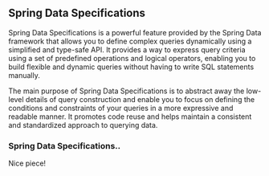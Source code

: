 
## Spring Data Specifications
Spring Data Specifications is a powerful feature provided by the Spring Data framework that allows you to define complex
queries dynamically using a simplified and type-safe API.
It provides a way to express query criteria using a set of predefined
operations and logical operators, enabling you to build flexible and
dynamic queries without having to write SQL statements manually.

The main purpose of Spring Data Specifications is to abstract away the low-level
details of query construction and enable you to focus on defining the conditions and constraints
of your queries in a more expressive and readable manner. It promotes code reuse and helps maintain a
consistent and standardized approach to querying data.
### Spring Data Specifications..
Nice piece!
